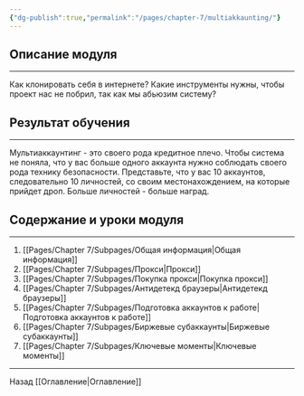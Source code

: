 ```yaml
---
{"dg-publish":true,"permalink":"/pages/chapter-7/multiakkaunting/"}
---
```


## Описание модуля
---
Как клонировать себя в интернете? Какие инструменты нужны, чтобы проект нас не побрил, так как мы абьюзим систему?

## Результат обучения
---
Мультиаккаунтинг - это своего рода кредитное плечо. Чтобы система не поняла, что у вас больше одного аккаунта нужно соблюдать своего рода технику безопасности. Представьте, что у вас 10 аккаунтов, следовательно 10 личностей, со своим местонахождением, на которые прийдет дроп. Больше личностей - больше наград.

## Содержание и уроки модуля
---
1. [[Pages/Chapter 7/Subpages/Общая информация\|Общая информация]]
2. [[Pages/Chapter 7/Subpages/Прокси\|Прокси]]
3. [[Pages/Chapter 7/Subpages/Покупка прокси\|Покупка прокси]]
4. [[Pages/Chapter 7/Subpages/Антидетекд браузеры\|Антидетекд браузеры]]
5. [[Pages/Chapter 7/Subpages/Подготовка аккаунтов к работе\|Подготовка аккаунтов к работе]]
6. [[Pages/Chapter 7/Subpages/Биржевые субаккаунты\|Биржевые субаккаунты]]
7. [[Pages/Chapter 7/Subpages/Ключевые моменты\|Ключевые моменты]]

---

Назад [[Оглавление\|Оглавление]]